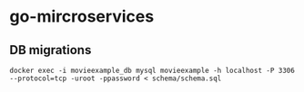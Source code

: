 # go-mircroservices

## DB migrations
```docker exec -i movieexample_db mysql movieexample -h localhost -P 3306 --protocol=tcp -uroot -ppassword < schema/schema.sql```

